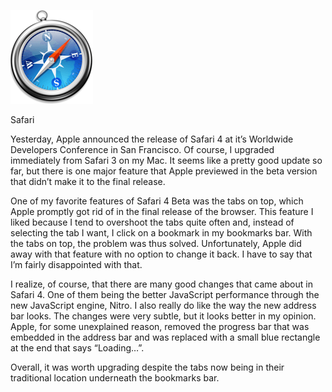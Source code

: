 [![Safari](safari-logo.png "Safari")](http://blog.alexseifert.com/2009/06/09/safari-4/safari-logo/)

Safari

Yesterday, Apple announced the release of Safari 4 at it’s Worldwide Developers Conference in San Francisco. Of course, I upgraded immediately from Safari 3 on my Mac. It seems like a pretty good update so far, but there is one major feature that Apple previewed in the beta version that didn’t make it to the final release.

One of my favorite features of Safari 4 Beta was the tabs on top, which Apple promptly got rid of in the final release of the browser. This feature I liked because I tend to overshoot the tabs quite often and, instead of selecting the tab I want, I click on a bookmark in my bookmarks bar. With the tabs on top, the problem was thus solved. Unfortunately, Apple did away with that feature with no option to change it back. I have to say that I’m fairly disappointed with that.

I realize, of course, that there are many good changes that came about in Safari 4. One of them being the better JavaScript performance through the new JavaScript engine, Nitro. I also really do like the way the new address bar looks. The changes were very subtle, but it looks better in my opinion. Apple, for some unexplained reason, removed the progress bar that was embedded in the address bar and was replaced with a small blue rectangle at the end that says “Loading…”.

Overall, it was worth upgrading despite the tabs now being in their traditional location underneath the bookmarks bar.